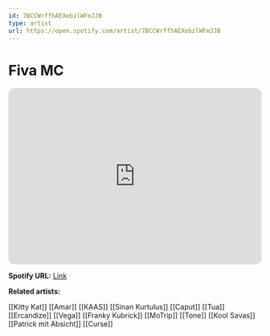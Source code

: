 ```yaml
---
id: 7BCCWrffhAEXebzlWFmJJB
type: artist
url: https://open.spotify.com/artist/7BCCWrffhAEXebzlWFmJJB
---
```

# Fiva MC

<iframe style="border-radius:12px" src="https://open.spotify.com/embed/artist/7BCCWrffhAEXebzlWFmJJB" width="100%" height="352" frameBorder="0" allowfullscreen="" allow="autoplay; clipboard-write; encrypted-media; fullscreen; picture-in-picture" loading="lazy"></iframe>

**Spotify URL:** [Link](https://open.spotify.com/artist/7BCCWrffhAEXebzlWFmJJB)

**Related artists:**

[[Kitty Kat]]
[[Amar]]
[[KAAS]]
[[Sinan Kurtulus]]
[[Caput]]
[[Tua]]
[[Ercandize]]
[[Vega]]
[[Franky Kubrick]]
[[MoTrip]]
[[Tone]]
[[Kool Savas]]
[[Patrick mit Absicht]]
[[Curse]]
